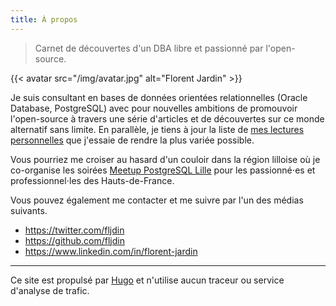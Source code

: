 ```yaml
---
title: À propos
---
```


> Carnet de découvertes d'un DBA libre et passionné par l'open-source.

{{< avatar src="/img/avatar.jpg" alt="Florent Jardin" >}}

Je suis consultant en bases de données orientées relationnelles (Oracle Database,
PostgreSQL) avec pour nouvelles ambitions de promouvoir l'open-source à travers
une série d'articles et de découvertes sur ce monde alternatif sans limite. En
parallèle, je tiens à jour la liste de [mes lectures personnelles]
que j'essaie de rendre la plus variée possible.

Vous pourriez me croiser au hasard d'un couloir dans la région lilloise où je
co-organise les soirées [Meetup PostgreSQL Lille]
pour les passionné⋅es  et professionnel⋅les des Hauts-de-France.

[mes lectures personnelles]: /pages/lectures/
[Meetup PostgreSQL Lille]: https://www.meetup.com/fr-FR/Meetup-PostgreSQL-Lille

Vous pouvez également me contacter et me suivre par l'un des médias suivants.

* https://twitter.com/fljdin
* https://github.com/fljdin
* https://www.linkedin.com/in/florent-jardin


---

Ce site est propulsé par [Hugo](https://gohugo.io/) et n'utilise aucun
traceur ou service d'analyse de trafic.